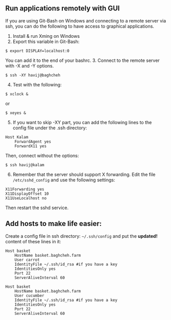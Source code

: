 ## Run applications remotely with GUI 

If you are using Git-Bash on Windows and connecting to a remote server via ssh, you can do the following to have access to graphical applications.

1. Install & run Xming on Windows
2. Export this variable in Git-Bash:
```
$ export DISPLAY=localhost:0
```
You can add it to the end of your bashrc.
3. Connect to the remote server with -X and -Y options.
```
$ ssh -XY havij@baghcheh
```
4. Test with the following:
```
$ xclock &
```
or
```
$ xeyes &
```
5. If you want to skip -XY part, you can add the following lines to the config file under the .ssh directory:
```
Host Kalam
	ForwardAgent yes
	ForwardX11 yes
```
Then, connect without the options:
```
$ ssh havij@kalam
```
6. Remember that the server should support X forwarding. Edit the file `/etc/sshd_config` and use the following settings:
```
X11Forwarding yes
X11DisplayOffset 10
X11UseLocalhost no
```
Then restart the sshd service.

## Add hosts to make life easier:

Create a config file in ssh directory: `~/.ssh/config` and put the **updated!** content of these lines in it:

```
Host basket
    HostName basket.baghcheh.farm
    User carrot
    IdentityFile ~/.ssh/id_rsa #if you have a key
    IdentitiesOnly yes
    Port 22
    ServerAliveInterval 60

Host basket
    HostName basket.baghcheh.farm
    User cucumber
    IdentityFile ~/.ssh/id_rsa #if you have a key
    IdentitiesOnly yes
    Port 22
    ServerAliveInterval 60
```

